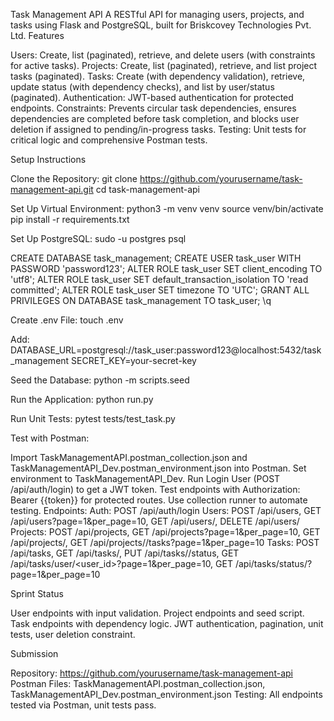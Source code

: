 Task Management API
A RESTful API for managing users, projects, and tasks using Flask and PostgreSQL, built for Briskcovey Technologies Pvt. Ltd.
Features

Users: Create, list (paginated), retrieve, and delete users (with constraints for active tasks).
Projects: Create, list (paginated), retrieve, and list project tasks (paginated).
Tasks: Create (with dependency validation), retrieve, update status (with dependency checks), and list by user/status (paginated).
Authentication: JWT-based authentication for protected endpoints.
Constraints: Prevents circular task dependencies, ensures dependencies are completed before task completion, and blocks user deletion if assigned to pending/in-progress tasks.
Testing: Unit tests for critical logic and comprehensive Postman tests.

Setup Instructions

Clone the Repository:
git clone https://github.com/yourusername/task-management-api.git
cd task-management-api


Set Up Virtual Environment:
python3 -m venv venv
source venv/bin/activate
pip install -r requirements.txt


Set Up PostgreSQL:
sudo -u postgres psql

CREATE DATABASE task_management;
CREATE USER task_user WITH PASSWORD 'password123';
ALTER ROLE task_user SET client_encoding TO 'utf8';
ALTER ROLE task_user SET default_transaction_isolation TO 'read committed';
ALTER ROLE task_user SET timezone TO 'UTC';
GRANT ALL PRIVILEGES ON DATABASE task_management TO task_user;
\q


Create .env File:
touch .env

Add:
DATABASE_URL=postgresql://task_user:password123@localhost:5432/task_management
SECRET_KEY=your-secret-key


Seed the Database:
python -m scripts.seed


Run the Application:
python run.py


Run Unit Tests:
pytest tests/test_task.py


Test with Postman:

Import TaskManagementAPI.postman_collection.json and TaskManagementAPI_Dev.postman_environment.json into Postman.
Set environment to TaskManagementAPI_Dev.
Run Login User (POST /api/auth/login) to get a JWT token.
Test endpoints with Authorization: Bearer {{token}} for protected routes.
Use collection runner to automate testing.
Endpoints:
Auth: POST /api/auth/login
Users: POST /api/users, GET /api/users?page=1&per_page=10, GET /api/users/<id>, DELETE /api/users/<id>
Projects: POST /api/projects, GET /api/projects?page=1&per_page=10, GET /api/projects/<id>, GET /api/projects/<id>/tasks?page=1&per_page=10
Tasks: POST /api/tasks, GET /api/tasks/<id>, PUT /api/tasks/<id>/status, GET /api/tasks/user/<user_id>?page=1&per_page=10, GET /api/tasks/status/<status>?page=1&per_page=10





Sprint Status

User endpoints with input validation.
Project endpoints and seed script.
Task endpoints with dependency logic.
JWT authentication, pagination, unit tests, user deletion constraint.

Submission

Repository: https://github.com/yourusername/task-management-api
Postman Files: TaskManagementAPI.postman_collection.json, TaskManagementAPI_Dev.postman_environment.json
Testing: All endpoints tested via Postman, unit tests pass.

